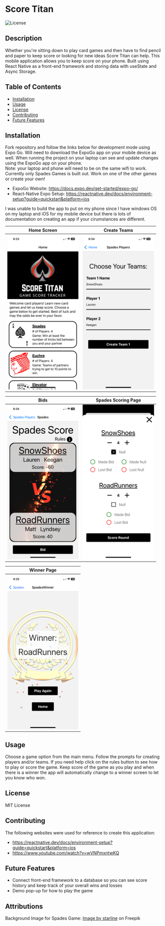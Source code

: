 <!-- Add pictures -->

# Score Titan

![License](https://img.shields.io/badge/License-MIT-blue.svg)

## Description

Whether you're sitting down to play card games and then have to find pencil and paper to keep score or looking for new ideas Score Titan can help. This mobile application allows you to keep score on your phone. Built using React Native as a front-end framework and storing data with useState and Async Storage.

## Table of Contents

- [Installation](#installation)
- [Usage](#usage)
- [License](#license)
- [Contributing](#contributing)
- [Future Features](#future-features)

## Installation

Fork repository and follow the links below for development mode using Expo Go. Will need to download the ExpoGo app on your mobile device as well. When running the project on your laptop can see and update changes using the ExpoGo app on your phone.<br>
Note: your laptop and phone will need to be on the same wifi to work. Currently only Spades Games is built out. Work on one of the other games or create your own!

- ExpoGo Website: https://docs.expo.dev/get-started/expo-go/
- React-Native Expo Setup: https://reactnative.dev/docs/environment-setup?guide=quickstart&platform=ios

I was unable to build the app to put on my phone since I have windows OS on my laptop and iOS for my mobile device but there is lots of documentation on creating an app if your cirumstances are different.

|                      Home Screen                       |                   Create Teams                    |
| :----------------------------------------------------: | :-----------------------------------------------: |
| <img src='Github-Images/homeScreen.jpeg' height='500'> | <img src='Github-Images/teams.jpeg' height='500'> |

|                          Bids                           |                  Spades Scoring Page                  |
| :-----------------------------------------------------: | :---------------------------------------------------: |
| <img src='Github-Images/spadesScore.jpeg' height='500'> | <img src='Github-Images/SpadesBid.jpeg' height='500'> |

|                       Winner Page                        |
| :------------------------------------------------------: |
| <img src='Github-Images/winnerScreen.jpeg' height='500'> |

## Usage

Choose a game option from the main menu. Follow the prompts for creating players and/or teams. If you need help click on the rules button to see how to play or score the game. Keep score of the game as you play and when there is a winner the app will automatically change to a winner screen to let you know who won.

## License

MIT License

## Contributing

The following websites were used for reference to create this application:<br />

- https://reactnative.dev/docs/environment-setup?guide=quickstart&platform=ios
- https://www.youtube.com/watch?v=wVNPmxntwKQ

## Future Features

- Connect front-end framework to a database so you can see score history and keep track of your overall wins and losses
- Demo pop-up for how to play the game

## Attributions

Background Image for Spades Game:
<a href="https://www.freepik.com/free-vector/battle-versus-vs-banner-product-comparison-background-with-sparkles_17819860.htm#query=vs%20png&position=41&from_view=search&track=ais&uuid=cfb7194c-50d6-44fe-94ee-8b0487326c81">Image by starline</a> on Freepik
